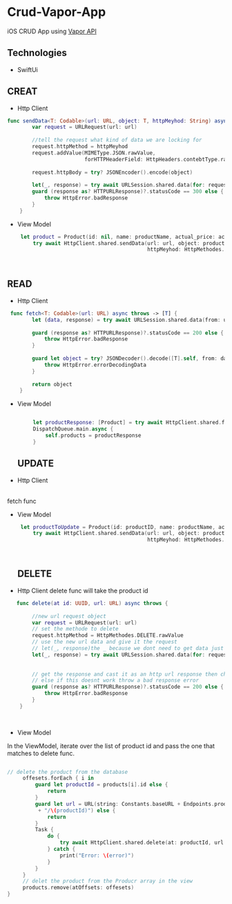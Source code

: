# Crud-Vapor-App
iOS CRUD App using [Vapor API ](https://github.com/gyda13/First-Vapor-API) 



## Technologies
- SwiftUi


## CREAT
- Http Client
```swift
func sendData<T: Codable>(url: URL, object: T, httpMeyhod: String) async throws {
        var request = URLRequest(url: url)
        
        //tell the request what kind of data we are locking for
        request.httpMethod = httpMeyhod
        request.addValue(MIMEType.JSON.rawValue,
                         forHTTPHeaderField: HttpHeaders.contebtType.rawValue)
        
        request.httpBody = try? JSONEncoder().encode(object)
        
        let(_, response) = try await URLSession.shared.data(for: request)
        guard (response as? HTTPURLResponse)?.statusCode == 300 else {
            throw HttpError.badResponse
        }
    }
   ```
 - View Model
 
   ```swift
    let product = Product(id: nil, name: productName, actual_price: actualPrice, profit_price: profitPrice, work_price: workPrice,  quantity: Quintity)
        try await HttpClient.shared.sendData(url: url, object: product,
                                             httpMeyhod: HttpMethodes.POST.rawValue)
 
      
   ```
    

## READ
- Http Client
```swift
 func fetch<T: Codable>(url: URL) async throws -> [T] {
        let (data, response) = try await URLSession.shared.data(from: url)
        
        guard (response as? HTTPURLResponse)?.statusCode == 200 else {
            throw HttpError.badResponse
        }
        
        guard let object = try? JSONDecoder().decode([T].self, from: data) else{
            throw HttpError.errorDecodingData
        }
        
        return object
    }
   ```
 - View Model
   ```swift

        let productResponse: [Product] = try await HttpClient.shared.fetch(url: url)
        DispatchQueue.main.async {
            self.products = productResponse
        }
   ```
   
   ## UPDATE
   
 - Http Client
 </br>
  fetch func

 - View Model
   ```swift
    let productToUpdate = Product(id: productID, name: productName, actual_price: actualPrice, profit_price: profitPrice, work_price: workPrice,  quantity: Quintity)
        try await HttpClient.shared.sendData(url: url, object: productToUpdate,
                                             httpMeyhod: HttpMethodes.PUT.rawValue)

                                             
   ```
   
   ## DELETE
   
 - Http Client
   delete func will take the product id
```swift
   func delete(at id: UUID, url: URL) async throws {
        
        //new url request object
        var request = URLRequest(url: url)
        // set the methode to delete
        request.httpMethod = HttpMethodes.DELETE.rawValue
        // use the new url data and give it the request
        // let(_, response)the _ because we dont need to get data just a response
        let(_, response) = try await URLSession.shared.data(for: request)
        
        
        // get the response and cast it as an http url response then check if the status code is equal to 200
        // else if this doesnt work throw a bad response error
        guard (response as? HTTPURLResponse)?.statusCode == 200 else {
            throw HttpError.badResponse
        }
    }
    
    
   ```
 - View Model
 
 In the ViewModel, iterate over the list of product id and pass the one that matches to delete func.
   ```swift
  
 // delete the product from the database
        offesets.forEach { i in
            guard let productId = products[i].id else {
                return
            }
            guard let url = URL(string: Constants.baseURL + Endpoints.products
             + "/\(productId)") else {
                return
            }
            Task {
                do {
                    try await HttpClient.shared.delete(at: productId, url: url)
                } catch {
                    print("Error: \(error)")
                }
            }
        } 
        // delet the product from the Producr array in the view
        products.remove(atOffsets: offesets)
   }
   ```
   





